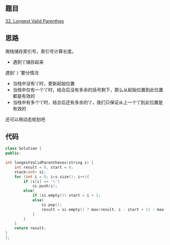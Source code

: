 ## 题目
[32. Longest Valid Parenthes](https://leetcode-cn.com/problems/longest-valid-parentheses/)
## 思路
用栈储存索引号，索引号计算长度。
* 遇到'('储存起来

遇到' ) '要分情况
* 当栈中没有'('时，更新起始位置
* 当栈中仅有一个'('时，结合后没有多余的括号剩下，那么从起始位置到此位置都是有效的
* 当栈中有多个'('时，结合后还有多余的'('，我们只保证从上一个'('到此位置是有效的

还可以用动态规划吧
## 代码
```c++
class Solution {
public:
  
int longestValidParentheses(string s) {
	int result = 0, start = 0;
	stack<int> si;
	for (int i = 0; i<s.size(); i++){
		if (s[i] == '(')
			si.push(i);
		else{
			if (si.empty()) start = i + 1;
			else{
                si.pop();
				result = si.empty() ? max(result, i - start + 1) : max(result, i - si.top());
			}
		}
	}
	return result;
}
};
```
